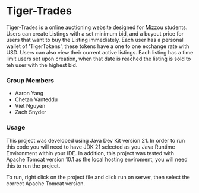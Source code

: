 # Tiger-Trades
Tiger-Trades is a online auctioning website designed for Mizzou students. Users can create Listings with a set minimum bid, and a buyout price for users that want to buy the Listing immediately. Each user has a personal wallet of 'TigerTokens', these tokens have a one to one exchange rate with USD. Users can also view their current active listings. Each listing has a time limit users set upon creation, when that date is reached the listing is sold to teh user with the highest bid.

### Group Members
- Aaron Yang
- Chetan Vanteddu
- Viet Nguyen
- Zach Snyder

### Usage

This project was developed using Java Dev Kit version 21. In order to run this code you will need to have JDK 21 selected as you Java Runtime Environment within your IDE. In addition, this project was tested with Apache Tomcat version 10.1 as the local hosting enviroment, you will need this to run the project.

To run, right click on the project file and click run on server, then select the correct Apache Tomcat version.


